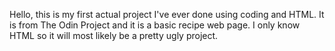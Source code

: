 Hello, this is my first actual project I've ever done using coding and HTML. It is from The Odin Project and it is a basic recipe web page. I only know HTML so it will most likely be a pretty ugly project. 
